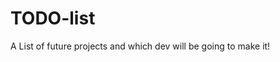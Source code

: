 # TODO-list
<div possition="center">
A List of future projects and which dev will be going to make it!
</div
